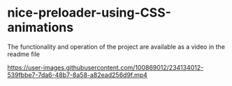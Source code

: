 # nice-preloader-using-CSS-animations
The functionality and operation of the project are available as a video in the readme file


https://user-images.githubusercontent.com/100869012/234134012-539fbbe7-7da6-48b7-8a58-a82ead256d9f.mp4

